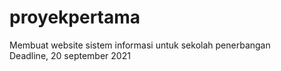 # proyekpertama
Membuat website sistem informasi untuk sekolah penerbangan  
Deadline, 20 september 2021
